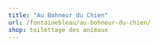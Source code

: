 ```yaml
---
title: "Au Bohneur du Chien"
url: /fontainebleau/au-bohneur-du-chien/
shop: toilettage des animaux
---
```


